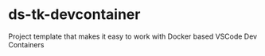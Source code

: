 # ds-tk-devcontainer
Project template that makes it easy to work with Docker based VSCode Dev Containers
